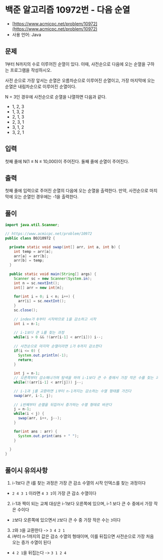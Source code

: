 # 백준 알고리즘 10972번 - 다음 순열

- [https://www.acmicpc.net/problem/10972](https://www.acmicpc.net/problem/10972)
-   사용 언어: Java

## 문제

1부터 N까지의 수로 이루어진 순열이 있다. 이때, 사전순으로 다음에 오는 순열을 구하는 프로그램을 작성하시오.

사전 순으로 가장 앞서는 순열은 오름차순으로 이루어진 순열이고, 가장 마지막에 오는 순열은 내림차순으로 이루어진 순열이다.

N = 3인 경우에 사전순으로 순열을 나열하면 다음과 같다.

- 1, 2, 3
- 1, 3, 2
- 2, 1, 3
- 2, 3, 1
- 3, 1, 2
- 3, 2, 1


## 입력

첫째 줄에 N(1 ≤ N ≤ 10,000)이 주어진다. 둘째 줄에 순열이 주어진다.

## 출력
 
첫째 줄에 입력으로 주어진 순열의 다음에 오는 순열을 출력한다. 만약, 사전순으로 마지막에 오는 순열인 경우에는 -1을 출력한다.

## 풀이 

```java
import java.util.Scanner;

// https://www.acmicpc.net/problem/10972
public class BOJ10972 {

  private static void swap(int[] arr, int a, int b) {
    int temp = arr[a];
    arr[a] = arr[b];
    arr[b] = temp;
  }
  
  public static void main(String[] args) {
    Scanner sc = new Scanner(System.in);
    int n = sc.nextInt();
    int[] arr = new int[n];
    
    for(int i = 0; i < n; i++) {
      arr[i] = sc.nextInt();
    }
    sc.close();
    
    // index가 0부터 시작하므로 1을 감소하고 시작
    int i = n-1;  
    
    // i-1보다 큰 i를 찾는 과정
    while(i > 0 && !(arr[i-1] < arr[i])) i--;
    
    // 사전순으로 마지막 순열이라면 i가 0까지 감소한다
    if(i <= 0) {
      System.out.println(-1);  
      return;
    }
    
    int j = n-1;
    // 오른쪽부터 감소해나가며 탐색을 하여 i-1보다 큰 수 중에서 가장 작은 수를 찾는 과정
    while(!(arr[i-1] < arr[j])) j--;

    // i-1과 j를 교환하면 i부터 n-1까지는 감소하는 수열 형태를 가진다
    swap(arr, i-1, j);
    
    // i번째부터 순열을 뒤집어서 증가하는 수열 형태로 바꾼다
    j = n-1;
    while(i < j) {
      swap(arr, i++, j--);
    }

    for(int ans : arr) {
      System.out.print(ans + " ");
    }
    
  }
}
```

## 풀이시 유의사항

1. i-1보다 큰 i를 찾는 과정은 가장 큰 감소 수열의 시작 인덱스를 찾는 과정이다
  - `2 4 3 1` 이라면 `4 3 1`이 가장 큰 감소 수열이다
2. i-1과 짝이 되는 교체 대상은 i-1보다 오른쪽에 있으며, i-1 보다 큰 수 중에서 가장 작은 수이다
  - `2`보다 오른쪽에 있으면서 `2`보다 큰 수 중 가장 작은 수는 `3`이다
3. `2`와 `3`을 교환한다 -> `3 4 2 1`
4. i부터 n-1까지의 값은 감소 수열의 형태이며, 이를 뒤집으면 사전순으로 가장 처음 오는 증가 수열이 된다
  - `4 2 1`을 뒤집는다 -> `3 1 2 4`
